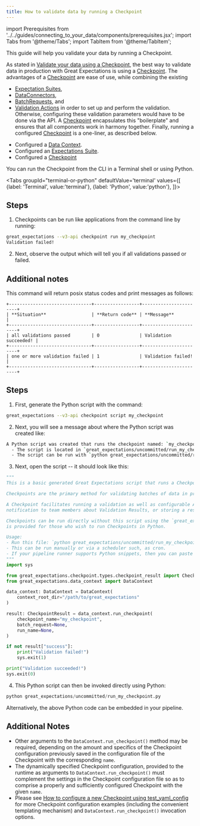 ```yaml
---
title: How to validate data by running a Checkpoint
---
```


import Prerequisites from '../../guides/connecting_to_your_data/components/prerequisites.jsx';
import Tabs from '@theme/Tabs';
import TabItem from '@theme/TabItem';

This guide will help you validate your data by running a Checkpoint.

As stated in [Validate your data using a Checkpoint](../../tutorials/getting_started/validate_your_data.md), the best way
to validate data in production with Great Expectations is using a [Checkpoint](../../reference/checkpoints_and_actions).
The advantages of a [Checkpoint](../../reference/checkpoints_and_actions) are ease of use, while combining the existing
- [Expectation Suites](../../reference/expectations/expectations),
- [DataConnectors](../../tutorials/getting_started/connect_to_data.md),
- [BatchRequests](../../reference/datasources#Batches), and
- [Validation Actions](../../reference/checkpoints_and_actions.md)
in order to set up and perform the validation.  Otherwise, configuring these validation parameters would have to be done
via the API.  A [Checkpoint](../../reference/checkpoints_and_actions) encapsulates this "boilerplate" and ensures that
all components work in harmony together.  Finally, running a configured
[Checkpoint](../../reference/checkpoints_and_actions) is a one-liner, as described below.

<Prerequisites>

- Configured a [Data Context](../../tutorials/getting_started/initialize_a_data_context.md).
- Configured an [Expectations Suite](../../tutorials/getting_started/create_your_first_expectations.md).
- Configured a [Checkpoint](./checkpoints/how_to_create_a_new_checkpoint)

</Prerequisites>

You can run the Checkpoint from the CLI in a Terminal shell or using Python.

<Tabs
  groupId="terminal-or-python"
  defaultValue='terminal'
  values={[
  {label: 'Terminal', value:'terminal'},
  {label: 'Python', value:'python'},
  ]}>
  <TabItem value="terminal">

Steps
-----

1. Checkpoints can be run like applications from the command line by running:

```bash
great_expectations --v3-api checkpoint run my_checkpoint
Validation failed!
```

2. Next, observe the output which will tell you if all validations passed or failed.

Additional notes
----------------

This command will return posix status codes and print messages as follows:

    +-------------------------------+-----------------+-----------------------+
    | **Situation**                 | **Return code** | **Message**           |
    +-------------------------------+-----------------+-----------------------+
    | all validations passed        | 0               | Validation succeeded! |
    +-------------------------------+-----------------+-----------------------+
    | one or more validation failed | 1               | Validation failed!    |
    +-------------------------------+-----------------+-----------------------+


</TabItem>
<TabItem value="python">

Steps
-----

1. First, generate the Python script with the command:

```bash
great_expectations --v3-api checkpoint script my_checkpoint
```

2. Next, you will see a message about where the Python script was created like:

```bash
A Python script was created that runs the checkpoint named: `my_checkpoint`
  - The script is located in `great_expectations/uncommitted/run_my_checkpoint.py`
  - The script can be run with `python great_expectations/uncommitted/run_my_checkpoint.py`
```

3. Next, open the script -- it should look like this:

```python
"""
This is a basic generated Great Expectations script that runs a Checkpoint.

Checkpoints are the primary method for validating batches of data in production and triggering any followup actions.

A Checkpoint facilitates running a validation as well as configurable Actions such as updating Data Docs, sending a
notification to team members about Validation Results, or storing a result in a shared cloud storage.

Checkpoints can be run directly without this script using the `great_expectations checkpoint run` command.  This script
is provided for those who wish to run Checkpoints in Python.

Usage:
- Run this file: `python great_expectations/uncommitted/run_my_checkpoint.py`.
- This can be run manually or via a scheduler such, as cron.
- If your pipeline runner supports Python snippets, then you can paste this into your pipeline.
"""
import sys

from great_expectations.checkpoint.types.checkpoint_result import CheckpointResult
from great_expectations.data_context import DataContext

data_context: DataContext = DataContext(
    context_root_dir="/path/to/great_expectations"
)

result: CheckpointResult = data_context.run_checkpoint(
    checkpoint_name="my_checkpoint",
    batch_request=None,
    run_name=None,
)

if not result["success"]:
    print("Validation failed!")
    sys.exit(1)

print("Validation succeeded!")
sys.exit(0)
```

4. This Python script can then be invoked directly using Python:
```python
python great_expectations/uncommitted/run_my_checkpoint.py
```
Alternatively, the above Python code can be embedded in your pipeline.

## Additional Notes

- Other arguments to the `DataContext.run_checkpoint()` method may be required, depending on the amount and specifics of
the Checkpoint configuration previously saved in the configuration file of the Checkpoint with the corresponding `name`.
- The dynamically specified Checkpoint configuration, provided to the runtime as arguments to `DataContext.run_checkpoint()`
must complement the settings in the Checkpoint configuration file so as to comprise a properly and sufficiently
configured Checkpoint with the given `name`.
- Please see [How to configure a new Checkpoint using test_yaml_config](./checkpoints/how_to_configure_a_new_checkpoint_using_test_yaml_config.md) for more Checkpoint configuration examples (including the convenient templating mechanism) and `DataContext.run_checkpoint()` invocation options.

</TabItem>
</Tabs>

